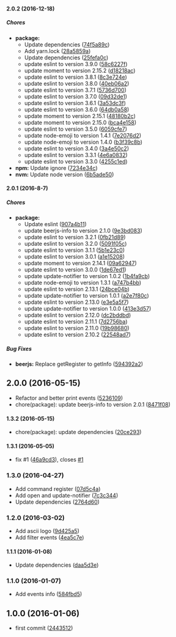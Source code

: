 #### 2.0.2 (2016-12-18)

##### Chores

* **package:**
  * Update dependencies ([74f5a89c](https://github.com/lgaticaq/beerjs-cli/commit/74f5a89c15ffa706c17511631d20ad066bd37066))
  * Add yarn.lock ([28a5859a](https://github.com/lgaticaq/beerjs-cli/commit/28a5859ae1aba963889ccacfee261214dc9c4bb1))
  * Update dependencies ([25fefa0c](https://github.com/lgaticaq/beerjs-cli/commit/25fefa0c4b618a6ed0466f57d541e451e631088a))
  * update eslint to version 3.9.0 ([58c6227f](https://github.com/lgaticaq/beerjs-cli/commit/58c6227f0c3b8d35a8aa463b9a5f8002235c31e2))
  * update moment to version 2.15.2 ([d18218ac](https://github.com/lgaticaq/beerjs-cli/commit/d18218acbb197d9e1c25c03ab0d66ce6f9ff7fc9))
  * update eslint to version 3.8.1 ([8c3e724e](https://github.com/lgaticaq/beerjs-cli/commit/8c3e724e96f68a1e0ee3babf22c42ab504cd5c03))
  * update eslint to version 3.8.0 ([40eb06a2](https://github.com/lgaticaq/beerjs-cli/commit/40eb06a2ef2be4f9f145b549ecc078a2656f3588))
  * update eslint to version 3.7.1 ([5736d700](https://github.com/lgaticaq/beerjs-cli/commit/5736d700f13d45dd9b4cc1d8cf4b54f58d6aa821))
  * update eslint to version 3.7.0 ([09d32de1](https://github.com/lgaticaq/beerjs-cli/commit/09d32de131e4871ed24fd6a5fbdc1081af8ef3ed))
  * update eslint to version 3.6.1 ([3a53dc3f](https://github.com/lgaticaq/beerjs-cli/commit/3a53dc3fde3bcfb0f84fe865a827bf30978dfdbc))
  * update eslint to version 3.6.0 ([64db0a58](https://github.com/lgaticaq/beerjs-cli/commit/64db0a587f2f758d1caf1ac0f739cce2f7e534a5))
  * update moment to version 2.15.1 ([48180b2c](https://github.com/lgaticaq/beerjs-cli/commit/48180b2c95a8d0899db1893a8bc41b251161f200))
  * update moment to version 2.15.0 ([bca4e158](https://github.com/lgaticaq/beerjs-cli/commit/bca4e158d22fa420c5ce0e67869ae90fbe047bbd))
  * update eslint to version 3.5.0 ([6059cfe7](https://github.com/lgaticaq/beerjs-cli/commit/6059cfe7c9374bdf4a5a7d91e0d44f323a465822))
  * update node-emoji to version 1.4.1 ([7e2076d2](https://github.com/lgaticaq/beerjs-cli/commit/7e2076d2f750bc0abb801f9e4940f58881ccb6df))
  * update node-emoji to version 1.4.0 ([b3f39c8b](https://github.com/lgaticaq/beerjs-cli/commit/b3f39c8b139b5c426ea14fa363d87064494e0f91))
  * update eslint to version 3.4.0 ([3a4e50c2](https://github.com/lgaticaq/beerjs-cli/commit/3a4e50c21843da34470a9fcdb9b98d574f083401))
  * update eslint to version 3.3.1 ([4e6a0832](https://github.com/lgaticaq/beerjs-cli/commit/4e6a08322145d786a08a2905f8d821358f6646bf))
  * update eslint to version 3.3.0 ([4255c1ed](https://github.com/lgaticaq/beerjs-cli/commit/4255c1ed2758e2ef3ca52d93beb225e737f6b54b))
* **npm:** Update ignore ([7234e34c](https://github.com/lgaticaq/beerjs-cli/commit/7234e34cfdcc462733e3f7c2a805062b340dcaf6))
* **nvm:** Update node version ([6b5ade50](https://github.com/lgaticaq/beerjs-cli/commit/6b5ade50edce5d63b79c3a28dcd84a92a1441d08))

#### 2.0.1 (2016-8-7)

##### Chores

* **package:**
  * Update eslint ([907a4b11](https://github.com/lgaticaq/beerjs-cli/commit/907a4b118f932092154ca4cbddd6e59129b60dd2))
  * update beerjs-info to version 2.1.0 ([9e3bd083](https://github.com/lgaticaq/beerjs-cli/commit/9e3bd0838c488233ac0f141bec9ed9059196a45e))
  * update eslint to version 3.2.1 ([0fb21d89](https://github.com/lgaticaq/beerjs-cli/commit/0fb21d89d0028a32269cac68e097094449e8880d))
  * update eslint to version 3.2.0 ([5091f05c](https://github.com/lgaticaq/beerjs-cli/commit/5091f05c2ba026c29be5b98413aae52db51c4c26))
  * update eslint to version 3.1.1 ([5b1e23c0](https://github.com/lgaticaq/beerjs-cli/commit/5b1e23c0042faaebe7b864e6bf6cd24fb643e5b3))
  * update eslint to version 3.0.1 ([a1e15208](https://github.com/lgaticaq/beerjs-cli/commit/a1e15208d6cb252603296c5a1b0016cf5fa11a23))
  * update moment to version 2.14.1 ([09a62947](https://github.com/lgaticaq/beerjs-cli/commit/09a62947371960bdb82450a53cc6211d1e401a56))
  * update eslint to version 3.0.0 ([1de67ed1](https://github.com/lgaticaq/beerjs-cli/commit/1de67ed1792c946bcc73deb8c7c63d08c566ec18))
  * update update-notifier to version 1.0.2 ([1b4fa9cb](https://github.com/lgaticaq/beerjs-cli/commit/1b4fa9cbe4abd459bd9b9e500d6e4bcd1a7b7aa4))
  * update node-emoji to version 1.3.1 ([a747b4bb](https://github.com/lgaticaq/beerjs-cli/commit/a747b4bb92c8d2b615c58ad080eacb87cd481d54))
  * update eslint to version 2.13.1 ([24bce04b](https://github.com/lgaticaq/beerjs-cli/commit/24bce04b7426747c70c6699121c2157b442d5bfd))
  * update update-notifier to version 1.0.1 ([a2e7f80c](https://github.com/lgaticaq/beerjs-cli/commit/a2e7f80c59bbe42d69760092aabf6eb0f15107f3))
  * update eslint to version 2.13.0 ([e3e5a5f7](https://github.com/lgaticaq/beerjs-cli/commit/e3e5a5f79b86a46743d226bd9f893d9016e822e6))
  * update update-notifier to version 1.0.0 ([413e3d57](https://github.com/lgaticaq/beerjs-cli/commit/413e3d5778c27015bd986603023327d98ed1df0f))
  * update eslint to version 2.12.0 ([dc2bddbd](https://github.com/lgaticaq/beerjs-cli/commit/dc2bddbd7163f78c4e782c2de0ca68ccd24ab0c0))
  * update eslint to version 2.11.1 ([7d2756ba](https://github.com/lgaticaq/beerjs-cli/commit/7d2756bad1357a089b1abf946cc8fa7276be311b))
  * update eslint to version 2.11.0 ([19b98680](https://github.com/lgaticaq/beerjs-cli/commit/19b98680e827f4a998592d10b7a80b0b4f263f12))
  * update eslint to version 2.10.2 ([22548ad7](https://github.com/lgaticaq/beerjs-cli/commit/22548ad7ea3018275b58b45163e79ba21e667a9a))

##### Bug Fixes

* **beerjs:** Replace getRegister to getInfo ([594392a2](https://github.com/lgaticaq/beerjs-cli/commit/594392a24f7ce9532c4ac42718c73e1d53a46c45))

## 2.0.0 (2016-05-15)

* Refactor and better print events ([5236109](https://github.com/lgaticaq/beerjs-cli/commit/5236109))
* chore(package): update beerjs-info to version 2.0.1 ([8471f08](https://github.com/lgaticaq/beerjs-cli/commit/8471f08))

#### 1.3.2 (2016-05-15)

* chore(package): update dependencies ([20ce293](https://github.com/lgaticaq/beerjs-cli/commit/20ce293))

#### 1.3.1 (2016-05-05)

* fix #1 ([46a9cd3](https://github.com/lgaticaq/beerjs-cli/commit/46a9cd3)), closes [#1](https://github.com/lgaticaq/beerjs-cli/issues/1)

### 1.3.0 (2016-04-27)

* Add command register ([07d5c4a](https://github.com/lgaticaq/beerjs-cli/commit/07d5c4a))
* Add open and update-notifier ([7c3c344](https://github.com/lgaticaq/beerjs-cli/commit/7c3c344))
* Update dependencies ([2764d60](https://github.com/lgaticaq/beerjs-cli/commit/2764d60))

### 1.2.0 (2016-03-02)

* Add ascii logo ([9d425a5](https://github.com/lgaticaq/beerjs-cli/commit/9d425a5))
* Add filter events ([4ea5c7e](https://github.com/lgaticaq/beerjs-cli/commit/4ea5c7e))

#### 1.1.1 (2016-01-08)

* Update dependencies ([daa5d3e](https://github.com/lgaticaq/beerjs-cli/commit/daa5d3e))

### 1.1.0 (2016-01-07)

* Add events info ([584fbd5](https://github.com/lgaticaq/beerjs-cli/commit/584fbd5))

## 1.0.0 (2016-01-06)

* first commit ([2443512](https://github.com/lgaticaq/beerjs-cli/commit/2443512))
